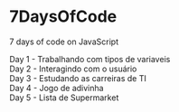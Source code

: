 # 7DaysOfCode
 7 days of code on JavaScript

Day 1 - Trabalhando com tipos de variaveis</br>
Day 2 - Interagindo com o usuário</br>
Day 3 - Estudando as carreiras de TI</br>
Day 4 - Jogo de adivinha</br>
Day 5 - Lista de Supermarket
